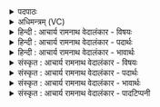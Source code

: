 <details><summary>पदपाठः</summary>

च꣣क्र꣢म्। यत्। अ꣣स्या। अप्सु꣢। आ। नि꣡ष꣢꣯त्तम्। नि। स꣣त्तम्। उत। उ। तत्। अ꣣स्मै। म꣡धु꣢꣯। इत्। च꣣च्छद्यात्। पृथिव्या꣢म्। अ꣡ति꣢꣯षितम्। अ꣡ति꣢꣯। सि꣣तम्। य꣢त्। ऊधरि꣡ति꣢। प꣡यः꣢꣯। गो꣡षु꣢꣯। अ꣡द꣢꣯धाः। ओ꣡ष꣢꣯धीषु। ओ꣡ष꣢꣯। धी꣣षु। ३३१।
</details>

<details><summary>अधिमन्त्रम् (VC)</summary>

- इन्द्रः
- गौरिवीतिः शाक्त्यः
- त्रिष्टुप्
- धैवतः
- ऐन्द्रं काण्डम्
</details>

<details><summary>हिन्दी : आचार्य रामनाथ वेदालंकार - विषयः</summary>

अगले मन्त्र में जलों में निहित चक्र का वर्णन है।
</details>

<details><summary>हिन्दी : आचार्य रामनाथ वेदालंकार - पदार्थः</summary>

पदार्थान्वयभाषाः -  (अप्सु) जलों में (अस्य) इस इन्द्र परमात्मा का अर्थात् उससे रचित (यत्) जो (चक्रम्) ऊपर चढ़ना और नीचे उतरना रूपी चक्र (आ निषत्तम्) स्थित है, (उत उ तत्) वह (अस्मै) इस संसार के लिए (मधु इत्) मधु को ही (चच्छद्यात्) प्रदान करता है। (यत्) जो (ऊधः) अन्तरिक्षरूपी गाय के ऊधस् के समान विद्यमान बादल (पृथिव्याम्) भूमि पर (अतिषितम्) वर्षा की धारों के रूप में छूटता है, उससे हे इन्द्र परमात्मन् ! आप (गोषु) गायों में, और (ओषधीषु) ओषधियों में (पयः) क्रम से दूध और रस को (अदधाः) निहित करते हो ॥ इस जल के चक्र को अन्यत्र वेद में इस रूप में वर्णित किया गया है—यह जल समानरूप से दिनों में कभी ऊपर जाता है और कभी नीचे आता है। बादल बरसकर भूमि को तृप्त करते हैं, और अग्नियाँ जल को भाप बनाकर आकाश को तृप्त करती हैं’’ ऋ० १।१६४।५१ ॥९॥
</details>

<details><summary>हिन्दी : आचार्य रामनाथ वेदालंकार - भावार्थः</summary>

भावार्थभाषाः -  पृथिवी के नदी, नद, समुद्र आदियों से पानी भाप बनकर आकाश में जाता है, वहाँ बादल के आकार में परिणत होकर वर्षा द्वारा फिर भूमण्डल पर आ जाता है। वही निर्मल जल गायों में दूध रूप में और वनस्पतियों में रस-रूप में बदल जाता है। परमेश्वर जलों में इस चक्र को पैदा कर सर्वत्र मधु बरसाता है, इसके लिए उसे सबको धन्यवाद देना चाहिए ॥९॥ इस दशति में इन्द्र द्वारा कृष्ण और वृत्र के वध तथा द्यावापृथिवी आदि के जन्म का वर्णन होने से, इन्द्र का आह्वान होने से, और उसके द्वारा जलों में निहित चक्र का वर्णन होने से इस दशति के विषय की पूर्वदशति के विषय के साथ संगति है ॥ चतुर्थ प्रपाठक में प्रथम अर्ध की चतुर्थ दशति समाप्त ॥ तृतीय अध्याय में दशम खण्ड समाप्त ॥
</details>

<details><summary>संस्कृत : आचार्य रामनाथ वेदालंकार - विषयः</summary>

अथाप्सु निहितं चक्रं वर्णयति।
</details>

<details><summary>संस्कृत : आचार्य रामनाथ वेदालंकार - पदार्थः</summary>

पदार्थान्वयभाषाः -  (अप्सु) उदकेषु (अस्य) इन्द्रस्य परमात्मनः, तत्कर्तृकमित्यर्थः (यत् चक्रम्) आरोहणावरोहणरूपं चक्रम् (आ निषत्तम्) आनिषण्णं विद्यते। नि पूर्वात् षद्लृ धातोर्निष्ठायां ‘नसत्तनिषत्तानुत्त०। अ० ८।२।६१’ इति नत्वाभावो निपात्यते। (उत उ तत्) तत् खलु (अस्मै) एतस्मै लोकाय (मधु इत्) मधु एव, अमृतमेव (चच्छद्यात्) आच्छादयति, प्रददातीत्यर्थः। छद संवरणे चुरादिः, ‘बहुलं छन्दसि। अ० २।४।७६’ इति शपः श्लुः। लडर्थे लिङ्। तदेव स्पष्टयति। (यत् ऊधः) अन्तरिक्षरूपाया गोः ऊधः इव वर्तमानो मेघः (पृथिव्याम्) भूमौ (अतिषितम्) वृष्टिधारासु विमुक्तं भवति। स्यतिरुपसृष्टो विमोचने। निरु० १।१५।, तेन हे परमात्मन् ! त्वम् (गोषु) धेनुषु, (ओषधीषु) वृक्षवनस्पत्यादिषु च (पयः) क्रमशः दुग्धं रसं च (अदधाः) दधासि ॥ अप्सु निहितं चक्रमेवान्यत्र श्रुतिरेवं वर्णयति—“स॒मा॒नमे॒तदु॑द॒कमुच्चैत्यव॒ चाह॑भिः। भूमिं॑ प॒र्जन्या॒ जिन्व॑न्ति॒ दिवं॑ जिन्वन्त्य॒ग्नयः॑।” इति ऋ० १।१६४।५१ ॥९॥
</details>

<details><summary>संस्कृत : आचार्य रामनाथ वेदालंकार - भावार्थः</summary>

भावार्थभाषाः -  पृथिव्या नदीनदसमुद्रादिभ्य उदकं वाष्पीभूय गगनं गच्छति, तत्र च मेघाकारेण परिणतं सद् वृष्टिद्वारा पुनर्भूमण्डलमागच्छति। तदेव निर्मलं जलं गोषु दुग्धात्मना वनस्पतिषु च रसात्मना परिणमति। परमेश्वरोऽप्सु चक्रमेतन्निधाय सर्वत्र मधु वर्षतीति तदर्थं तस्मै धन्यवादः सर्वैर्देयः ॥९॥ अत्रेन्द्रद्वारा कृष्णवृत्रासुरयोर्वधस्य द्यावापृथिव्यादिजन्मनश्च वर्णनात्, इन्द्रस्याह्वानात्, तद्द्वाराप्सु निहितस्य चक्रस्य च वर्णनादेतद्दशत्यर्थस्य पूर्वदशत्यर्थेन सङ्गतिरस्तीति विजानीत ॥ इति चतुर्थे प्रपाठके प्रथमार्धे चतुर्थी दशतिः॥ इति तृतीयाध्याये दशमः खण्डः ॥
</details>

<details><summary>संस्कृत : आचार्य रामनाथ वेदालंकार - पादटिप्पनी</summary>

टिप्पणी:   १. ऋ० १०।७३।९।
</details>
